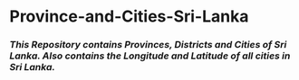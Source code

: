 # Province-and-Cities-Sri-Lanka

### *This Repository contains Provinces, Districts and Cities of Sri Lanka. Also contains the Longitude and Latitude of all cities in Sri Lanka.*
